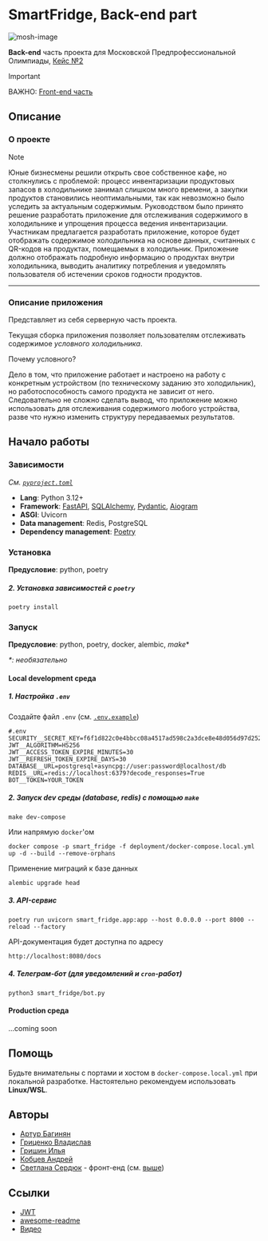 # SmartFridge, Back-end part

![mosh-image](https://predprof.olimpiada.ru/images/logo-predporf.svg)

**Back-end** часть проекта для Московской Предпрофессиональной Олимпиады, [Кейс №2](https://cloud.predprof.olimpiada.ru/index.php/s/Rgcom3K2BHRMqDJ)

> [!IMPORTANT]
> ВАЖНО: [Front-end часть](https://github.com/vetkas2023/smart_fridge_frontend)

## Описание

### О проекте

> [!NOTE]
> Юные бизнесмены решили открыть свое собственное кафе, но столкнулись с проблемой: процесс инвентаризации продуктовых запасов в
> холодильнике занимал слишком много времени, а закупки продуктов становились неоптимальными, так как невозможно было уследить за актуальным содержимым.
> Руководством было принято решение разработать приложение для отслеживания содержимого в холодильнике и упрощения процесса ведения инвентаризации.
> Участникам предлагается разработать приложение, которое будет отображать содержимое холодильника на основе данных, считанных с QR-кодов на продуктах, помещаемых в холодильник.
> Приложение должно отображать подробную информацию о продуктах внутри холодильника, выводить аналитику потребления и уведомлять пользователя об истечении сроков годности продуктов.

---

### Описание приложения

Представляет из себя серверную часть проекта.

Текущая сборка приложения позволяет пользователям отслеживать содержимое _условного холодильника_.

Почему условного?

Дело в том, что приложение работает и настроено на работу с конкретным устройством (по техническому заданию это холодильник), но работоспособность самого продукта не зависит от него. Следовательно не сложно сделать вывод, что приложение можно использовать для отслеживания содержимого любого устройства, разве что нужно изменить структуру передаваемых результатов.

## Начало работы

### Зависимости

_См. [`pyproject.toml`](https://github.com/HayKor/smart_fridge_backend/blob/main/pyproject.toml)_

- **Lang**: Python 3.12+
- **Framework**: [FastAPI](https://fastapi.tiangolo.com/), [SQLAlchemy](https://www.sqlalchemy.org/), [Pydantic](https://docs.pydantic.dev/latest/), [Aiogram](https://docs.aiogram.dev/en/v3.17.0/)
- **ASGI**: Uvicorn
- **Data management**: Redis, PostgreSQL
- **Dependency management**: [Poetry](https://python-poetry.org/docs/)

### Установка

**Предусловие**: python, poetry

##### 2. Установка зависимостей с `poetry`

```shell
poetry install
```

### Запуск

**Предусловие**: python, poetry, docker, alembic, _make_\*

_\*: необязательно_

#### Local development среда

##### 1. Настройка `.env`

Создайте файл `.env` (см. [`.env.example`](https://github.com/HayKor/smart_fridge_backend/blob/main/.env.example))

```
#.env
SECURITY__SECRET_KEY=f6f1d822c0e4bbcc08a4517ad598c2a3dce8e48d056d97d2521dc16f72440dc7
JWT__ALGORITHM=HS256
JWT__ACCESS_TOKEN_EXPIRE_MINUTES=30
JWT__REFRESH_TOKEN_EXPIRE_DAYS=30
DATABASE__URL=postgresql+asyncpg://user:password@localhost/db
REDIS__URL=redis://localhost:6379?decode_responses=True
BOT__TOKEN=YOUR_TOKEN
```

##### 2. Запуск dev среды (database, redis) c помощью `make`

```shell
make dev-compose
```

Или напрямую `docker`'ом

```shell
docker compose -p smart_fridge -f deployment/docker-compose.local.yml up -d --build --remove-orphans
```

Применение миграций к базе данных

```shell
alembic upgrade head
```

##### 3. API-сервис

```shell
poetry run uvicorn smart_fridge.app:app --host 0.0.0.0 --port 8000 --reload --factory
```

API-документация будет доступна по адресу

```shell
http://localhost:8080/docs
```

##### 4. Телеграм-бот (для уведомлений и `cron`-работ)

```shell
python3 smart_fridge/bot.py
```

#### Production среда

...coming soon

## Помощь

Будьте внимательны с портами и хостом в `docker-compose.local.yml` при локальной разработке.
Настоятельно рекомендуем использовать **Linux/WSL**.

## Авторы

- [Артур Багинян](https://github.com/HayKor/)
- [Гриценко Владислав](https://github.com/Gr1zee)
- [Гришин Илья](https://github.com/ilyaaadfb)
- [Кобцев Андрей](https://github.com/LoneGhostG)
- [Светлана Сердюк](https://github.com/vetkas2023) - фронт-енд (см. [выше](./README.md#smartfridge-back-end-part))

## Ссылки

- [JWT](https://gist.github.com/zmts/802dc9c3510d79fd40f9dc38a12bccfc)
- [awesome-readme](https://github.com/matiassingers/awesome-readme)
- [Видео](https://rutube.ru/video/private/3d11c2a55b782d4abcca78a4018c269b/?p=JJ-rzqGVoyryDpAEjJsEsQ)
